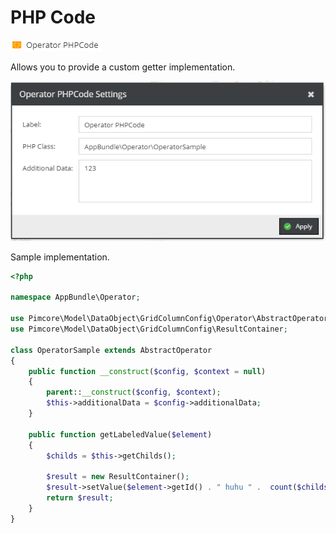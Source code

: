 # PHP Code

![Setting](../../../img/gridconfig/operator_phpcode_symbol.png)

Allows you to provide a custom getter implementation.

![Sample](../../../img/gridconfig/operator_phpcode_sample.png)

Sample implementation.
```php
<?php

namespace AppBundle\Operator;

use Pimcore\Model\DataObject\GridColumnConfig\Operator\AbstractOperator;
use Pimcore\Model\DataObject\GridColumnConfig\ResultContainer;

class OperatorSample extends AbstractOperator
{
    public function __construct($config, $context = null)
    {
        parent::__construct($config, $context);
        $this->additionalData = $config->additionalData;
    }

    public function getLabeledValue($element)
    {
        $childs = $this->getChilds();

        $result = new ResultContainer();
        $result->setValue($element->getId() . " huhu " .  count($childs) . " " . $this->additionalData);
        return $result;
    }
}
```





